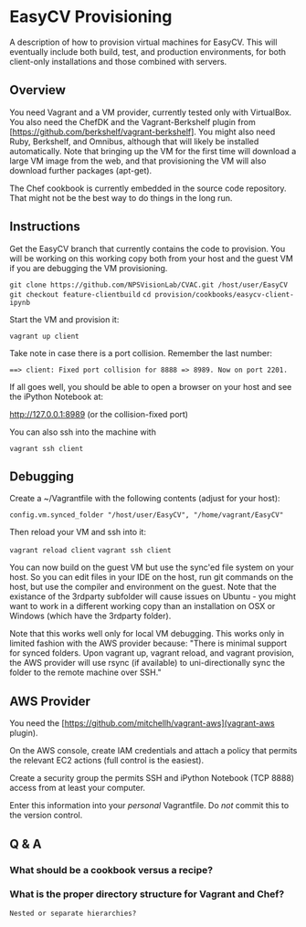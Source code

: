 # EasyCV Provisioning

A description of how to provision virtual machines for EasyCV. This
will eventually include both build, test, and production environments,
for both client-only installations and those combined with servers.

## Overview

You need Vagrant and a VM provider, currently tested only with
VirtualBox.  You also need the ChefDK and the Vagrant-Berkshelf plugin
from [https://github.com/berkshelf/vagrant-berkshelf].  You might also
need Ruby, Berkshelf, and Omnibus, although that will likely be
installed automatically.  Note that bringing up the VM for the first
time will download a large VM image from the web, and that
provisioning the VM will also download further packages (apt-get).

The Chef cookbook is currently embedded in the source code
repository. That might not be the best way to do things in the long run.

## Instructions

Get the EasyCV branch that currently contains the code to provision. You
will be working on this working copy both from your host and the guest VM
if you are debugging the VM provisioning.

`git clone https://github.com/NPSVisionLab/CVAC.git /host/user/EasyCV`
`git checkout feature-clientbuild`
`cd provision/cookbooks/easycv-client-ipynb`

Start the VM and provision it:

`vagrant up client`

Take note in case there is a port collision. Remember the last number:

`==> client: Fixed port collision for 8888 => 8989. Now on port 2201.`

If all goes well, you should be able to open a browser on your host and
see the iPython Notebook at:

http://127.0.0.1:8989 (or the collision-fixed port)

You can also ssh into the machine with

`vagrant ssh client`


## Debugging

Create a ~/Vagrantfile with the following contents (adjust for your host):

`config.vm.synced_folder "/host/user/EasyCV", "/home/vagrant/EasyCV"`

Then reload your VM and ssh into it:

`vagrant reload client`
`vagrant ssh client`

You can now build on the guest VM but use the sync'ed file system on
your host. So you can edit files in your IDE on the host, run git
commands on the host, but use the compiler and environment on the
guest. Note that the existance of the 3rdparty subfolder will cause
issues on Ubuntu - you might want to work in a different working copy
than an installation on OSX or Windows (which have the 3rdparty
folder).

Note that this works well only for local VM debugging. This works only
in limited fashion with the AWS provider because: "There is minimal
support for synced folders. Upon vagrant up, vagrant reload, and
vagrant provision, the AWS provider will use rsync (if available) to
uni-directionally sync the folder to the remote machine over SSH."


## AWS Provider

You need the [https://github.com/mitchellh/vagrant-aws](vagrant-aws plugin).

On the AWS console, create IAM credentials and attach a policy that
permits the relevant EC2 actions (full control is the easiest).

Create a security group the permits SSH and iPython Notebook (TCP
8888) access from at least your computer. 

Enter this information into your _personal_ Vagrantfile. Do *not*
commit this to the version control.


## Q & A

### What should be a cookbook versus a recipe?

### What is the proper directory structure for Vagrant and Chef?
    Nested or separate hierarchies?

